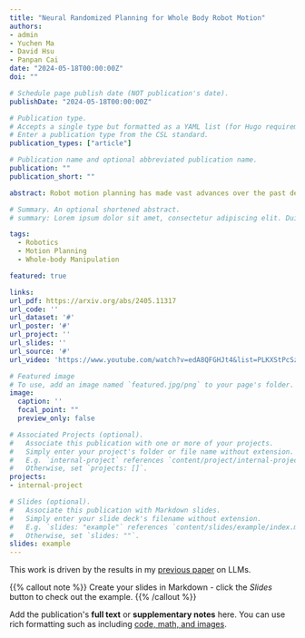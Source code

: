 ```yaml
---
title: "Neural Randomized Planning for Whole Body Robot Motion"
authors:
- admin
- Yuchen Ma
- David Hsu
- Panpan Cai
date: "2024-05-18T00:00:00Z"
doi: ""

# Schedule page publish date (NOT publication's date).
publishDate: "2024-05-18T00:00:00Z"

# Publication type.
# Accepts a single type but formatted as a YAML list (for Hugo requirements).
# Enter a publication type from the CSL standard.
publication_types: ["article"]

# Publication name and optional abbreviated publication name.
publication: ""
publication_short: ""

abstract: Robot motion planning has made vast advances over the past decades, but the challenge remains, robot mobile manipulators struggle to plan long-range whole-body motion in common household environments in real time, because of high-dimensional robot configuration space and complex environment geometry. To tackle the challenge, this paper proposes Neural Randomized Planner (NRP), which combines a global sampling-based motion planning (SBMP) algorithm and a local neural sampler. Intuitively, NRP uses the search structure inside the global planner to stitch together learned local sampling distributions to form a global sampling distribution adaptively. It benefits from both learning and planning. Locally, it tackles high dimensionality by learning to sample in promising regions from data, with a rich neural network representation. Globally, it composes the local sampling distributions through planning and exploits local geometric similarity to scale up to complex environments. Experiments both in simulation and on a real robot show \NRP yields superior performance compared to some of the best classical and learning-enhanced SBMP algorithms. Further, despite being trained in simulation, NRP demonstrates zero-shot transfer to a real robot operating in novel household environments, without any fine-tuning or manual adaptation.

# Summary. An optional shortened abstract.
# summary: Lorem ipsum dolor sit amet, consectetur adipiscing elit. Duis posuere tellus ac convallis placerat. Proin tincidunt magna sed ex sollicitudin condimentum.

tags:
  - Robotics
  - Motion Planning
  - Whole-body Manipulation

featured: true

links:
url_pdf: https://arxiv.org/abs/2405.11317
url_code: ''
url_dataset: '#'
url_poster: '#'
url_project: ''
url_slides: ''
url_source: '#'
url_video: 'https://www.youtube.com/watch?v=edA8QFGHJt4&list=PLKXStPcSzMYOlLd0TGNZKoYKbWou1xPFS&index=8'

# Featured image
# To use, add an image named `featured.jpg/png` to your page's folder. 
image:
  caption: ''
  focal_point: ""
  preview_only: false

# Associated Projects (optional).
#   Associate this publication with one or more of your projects.
#   Simply enter your project's folder or file name without extension.
#   E.g. `internal-project` references `content/project/internal-project/index.md`.
#   Otherwise, set `projects: []`.
projects:
- internal-project

# Slides (optional).
#   Associate this publication with Markdown slides.
#   Simply enter your slide deck's filename without extension.
#   E.g. `slides: "example"` references `content/slides/example/index.md`.
#   Otherwise, set `slides: ""`.
slides: example
---
```


This work is driven by the results in my [previous paper](/publication/conference-paper/) on LLMs.

{{% callout note %}}
Create your slides in Markdown - click the *Slides* button to check out the example.
{{% /callout %}}

Add the publication's **full text** or **supplementary notes** here. You can use rich formatting such as including [code, math, and images](https://docs.hugoblox.com/content/writing-markdown-latex/).
